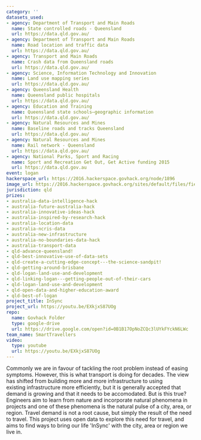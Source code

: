 ```yaml
---
category: ''
datasets_used:
- agency: Department of Transport and Main Roads
  name: State controlled roads - Queensland
  url: https://data.qld.gov.au/
- agency: Department of Transport and Main Roads
  name: Road location and traffic data
  url: https://data.qld.gov.au/
- agency: Transport and Main Roads
  name: Crash data from Queensland roads
  url: https://data.qld.gov.au/
- agency: Science, Information Technology and Innovation
  name: Land use mapping series
  url: https://data.qld.gov.au/
- agency: Queensland Health
  name: Queensland public hospitals
  url: https://data.qld.gov.au/
- agency: Education and Training
  name: Queensland state schools—geographic information
  url: https://data.qld.gov.au/
- agency: Natural Resources and Mines
  name: Baseline roads and tracks Queensland
  url: https://data.qld.gov.au/
- agency: Natural Resources and Mines
  name: Rail network - Queensland
  url: https://data.qld.gov.au/
- agency: National Parks, Sport and Racing
  name: Sport and Recreation Get Out, Get Active funding 2015
  url: https://data.qld.gov.au
event: logan
hackerspace_url: https://2016.hackerspace.govhack.org/node/1896
image_url: https://2016.hackerspace.govhack.org/sites/default/files/field/image/noun_88856_cc.png
jurisdiction: qld
prizes:
- australia-data-intelligence-hack
- australia-future-australia-hack
- australia-innovative-ideas-hack
- australia-inspired-by-research-hack
- australia-location-data
- australia-ncris-data
- australia-new-infrastructure
- australia-no-boundaries-data-hack
- australia-transport-data
- qld-advance-queensland!
- qld-best-innovative-use-of-data-sets
- qld-create-a-cutting-edge-concept---the-science-sandpit!
- qld-getting-around-brisbane
- qld-logan-land-use-and-development
- qld-linking-logan---getting-people-out-of-their-cars
- qld-logan-land-use-and-development
- qld-open-data-and-higher-education-award
- qld-best-of-logan
project_title: InSync
project_url: https://youtu.be/EXkjxS87UOg
repo:
  name: Govhack Folder
  type: google-drive
  url: https://drive.google.com/open?id=0B1B17OpNoZCQc3lUYkFYckN6LWc
team_name: SmartTravellers
video:
  type: youtube
  url: https://youtu.be/EXkjxS87UOg
---
```


Commonly we are in favour of tackling the root problem instead of easing symptoms. However, this is what transport is doing for decades. The view has shifted from building more and more infrastructure to using existing infrastructure more efficiently, but it is generally accepted that demand is growing and that it needs to be accomodated. But is this true? Engineers aim to learn from nature and incorporate natural phenomena in projects and one of these phenomena is the natural pulse of a city, area, or region. Travel demand is not a root cause, but simply the result of the need to travel. This project uses open data to explore this need for travel, and aims to find ways to bring our life 'InSync' with the city, area or region we live in.